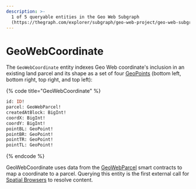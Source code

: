 ```yaml
---
description: >-
  1 of 5 queryable entities in the Geo Web Subgraph
  (https://thegraph.com/explorer/subgraph/geo-web-project/geo-web-subgraph).
---
```


# GeoWebCoordinate

The `GeoWebCoordinate` entity indexes Geo Web coordinate's inclusion in an existing land parcel and its shape as a set of four [GeoPoints](geopoint.md) (bottom left, bottom right, top right, and top left):

{% code title="GeoWebCoordinate" %}
```graphql
id: ID!
parcel: GeoWebParcel!
createdAtBlock: BigInt!
coordX: BigInt!
coordY: BigInt!
pointBL: GeoPoint!
pointBR: GeoPoint!
pointTR: GeoPoint!
pointTL: GeoPoint!
```
{% endcode %}

GeoWebCoordinate uses data from the [GeoWebParcel](../core-contracts/registrydiamond/geowebparcelfacet/) smart contracts to map a coordinate to a parcel. Querying this entity is the first external call for [Spatial Browsers](../spatial-browser-development.md) to resolve content.&#x20;
